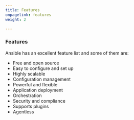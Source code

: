 ```yaml
---
title: Features
onpagelink: features
weight: 2

---
```


### **Features**

Ansible has an excellent feature list and some of them are:

- Free and open source
- Easy to configure and set up
- Highly scalable
- Configuration management
- Powerful and flexible
- Application deployment
- Orchestration
- Security and compliance
- Supports plugins
- Agentless
 
